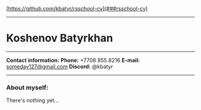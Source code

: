 [https://github.com/kbatyr/rsschool-cv](###rsschool-cv)
***
# Koshenov Batyrkhan
***
**Contact information:**
**Phone:** +7708 855 8216
**E-mail:** someday127@gmail.com
**Discord:** @kbatyr
***
### About myself:
There's nothing yet...